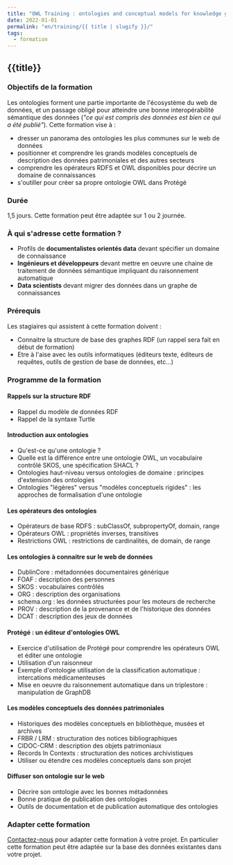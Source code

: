 ```yaml
---
title: "OWL Training : ontologies and conceptual models for knowledge graphs"
date: 2022-01-01
permalink: "en/training/{{ title | slugify }}/"
tags:
  - formation
---
```


## {{title}}

### Objectifs de la formation

Les ontologies forment une partie importante de l'écosystème du web de données, et un passage obligé pour atteindre une bonne interopérabilité sémantique des données (_"ce qui est compris des données est bien ce qui a été publié"_). Cette formation vise à :
  - dresser un panorama des ontologies les plus communes sur le web de données
  - positionner et comprendre les grands modèles conceptuels de description des données patrimoniales et des autres secteurs
  - comprendre les opérateurs RDFS et OWL disponibles pour décrire un domaine de connaissances
  - s'outiller pour créer sa propre ontologie OWL dans Protégé

### Durée

1,5 jours. Cette formation peut être adaptée sur 1 ou 2 journée.

### À qui s'adresse cette formation ?

- Profils de **documentalistes orientés data** devant spécifier un domaine de connaissance
- **Ingénieurs et développeurs** devant mettre en oeuvre une chaine de traitement de données sémantique impliquant du raisonnement automatique
- **Data scientists** devant migrer des données dans un graphe de connaissances

### Prérequis

Les stagiaires qui assistent à cette formation doivent :
  - Connaitre la structure de base des graphes RDF (un rappel sera fait en début de formation)
  - Etre à l'aise avec les outils informatiques (éditeurs texte, éditeurs de requêtes, outils de gestion de base de données, etc...)


### Programme de la formation

#### Rappels sur la structure RDF

- Rappel du modèle de données RDF
- Rappel de la syntaxe Turtle

#### Introduction aux ontologies

- Qu'est-ce qu'une ontologie ?
- Quelle est la différence entre une ontologie OWL, un vocabulaire contrôlé SKOS, une spécification SHACL ?
- Ontologies haut-niveau versus ontologies de domaine : principes d'extension des ontologies
- Ontologies "légères" versus "modèles conceptuels rigides" : les approches de formalisation d'une ontologie

#### Les opérateurs des ontologies

- Opérateurs de base RDFS : subClassOf, subpropertyOf, domain, range
- Opérateurs OWL : propriétés inverses, transitives
- Restrictions OWL : restrictions de cardinalités, de domain, de range

#### Les ontologies à connaitre sur le web de données

- DublinCore : métadonnées documentaires générique
- FOAF : description des personnes
- SKOS : vocabulaires contrôlés
- ORG : description des organisations
- schema.org : les données structurées pour les moteurs de recherche
- PROV : description de la provenance et de l'historique des données
- DCAT : description des jeux de données

#### Protégé : un éditeur d'ontologies OWL

- Exercice d'utilisation de Protégé pour comprendre les opérateurs OWL et éditer une ontologie
- Utilisation d'un raisonneur
- Exemple d'ontologie utilisation de la classification automatique : intercations médicamenteuses
- Mise en oeuvre du raisonnement automatique dans un triplestore : manipulation de GraphDB

#### Les modèles conceptuels des données patrimoniales

- Historiques des modèles conceptuels en bibliothèque, musées et archives
- FRBR / LRM : structuration des notices bibliographiques
- CIDOC-CRM : description des objets patrimoniaux
- Records In Contexts : structuration des notices archivistiques
- Utiliser ou étendre ces modèles conceptuels dans son projet

#### Diffuser son ontologie sur le web

- Décrire son ontologie avec les bonnes métadonnées
- Bonne pratique de publication des ontologies
- Outils de documentation et de publication automatique des ontologies

### Adapter cette formation

[Contactez-nous](contact) pour adapter cette formation à votre projet. En particulier cette formation peut être adaptée sur la base des données existantes dans votre projet.

